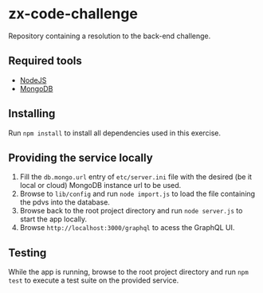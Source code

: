 # zx-code-challenge
Repository containing a resolution to the back-end challenge.

## Required tools
* [NodeJS](https://nodejs.org/en/download/)
* [MongoDB](https://www.mongodb.com/download-center)
## Installing
Run `npm install` to install all dependencies used in this exercise.

## Providing the service locally
1. Fill the `db.mongo.url` entry of  `etc/server.ini` file with the desired (be it local or cloud) MongoDB instance url to be used.
2. Browse to `lib/config` and run `node import.js` to load the file containing the pdvs into the database.
3. Browse back to the root project directory and run `node server.js` to start the app locally.
4. Browse `http://localhost:3000/graphql` to acess the GraphQL UI.

## Testing

While the app is running, browse to the root project directory and run `npm test` to execute a test suite on the provided service.

